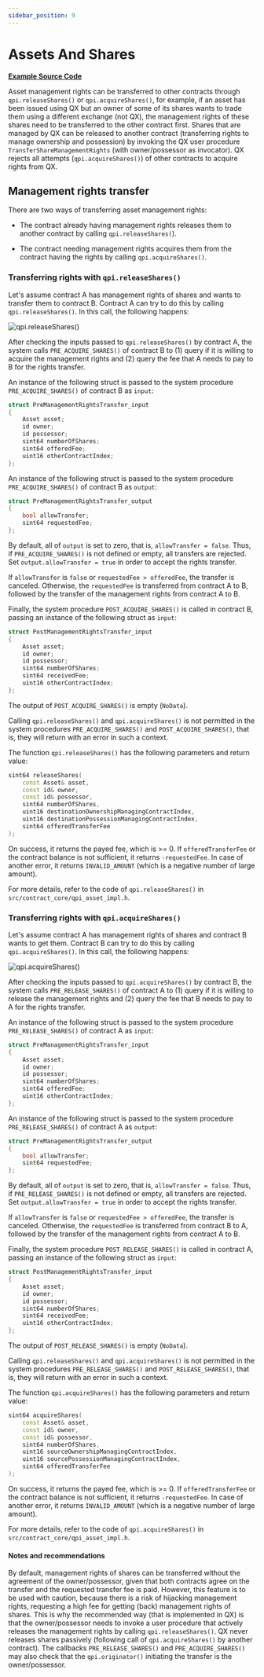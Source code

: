 ```yaml
---
sidebar_position: 9
---
```


# Assets And Shares

[**Example Source Code**](../sc-by-examples/assets-and-shares)

Asset management rights can be transferred to other contracts through `qpi.releaseShares()` or `qpi.acquireShares()`, for example, if an asset has been issued using QX but an owner of some of its shares wants to trade them using a different exchange (not QX), the management rights of these shares need to be transferred to the other contract first. Shares that are managed by QX can be released to another contract (transferring rights to manage ownership and possession) by invoking the QX user procedure `TransferShareManagementRights` (with owner/possessor as invocator). QX rejects all attempts (`qpi.acquireShares()`) of other contracts to acquire rights from QX.

## Management rights transfer

There are two ways of transferring asset management rights:

- The contract already having management rights releases them to another contract by calling `qpi.releaseShares(`).

- The contract needing management rights acquires them from the contract having the rights by calling `qpi.acquireShares()`.

### Transferring rights with `qpi.releaseShares()`

Let's assume contract A has management rights of shares and wants to transfer them to contract B.
Contract A can try to do this by calling `qpi.releaseShares()`.
In this call, the following happens:

![qpi.releaseShares()](/img/releaseShares.png)

After checking the inputs passed to `qpi.releaseShares()` by contract A, the system calls `PRE_ACQUIRE_SHARES()` of contract B to (1) query if it is willing to acquire the management rights and (2) query the fee that A needs to pay to B for the rights transfer.

An instance of the following struct is passed to the system procedure `PRE_ACQUIRE_SHARES()` of contract B as `input`:

```cpp
struct PreManagementRightsTransfer_input
{
    Asset asset;
    id owner;
    id possessor;
    sint64 numberOfShares;
    sint64 offeredFee;
    uint16 otherContractIndex;
};
```

An instance of the following struct is passed to the system procedure `PRE_ACQUIRE_SHARES()` of contract B as `output`:

```cpp
struct PreManagementRightsTransfer_output
{
    bool allowTransfer;
    sint64 requestedFee;
};
```

By default, all of `output` is set to zero, that is, `allowTransfer = false`.
Thus, if `PRE_ACQUIRE_SHARES()` is not defined or empty, all transfers are rejected.
Set `output.allowTransfer = true` in order to accept the rights transfer.

If `allowTransfer` is `false` or `requestedFee > offeredFee`, the transfer is canceled.
Otherwise, the `requestedFee` is transferred from contract A to B, followed by the transfer of the management rights from contract A to B.

Finally, the system procedure `POST_ACQUIRE_SHARES()` is called in contract B, passing an instance of the following struct as `input`:

```cpp
struct PostManagementRightsTransfer_input
{
    Asset asset;
    id owner;
    id possessor;
    sint64 numberOfShares;
    sint64 receivedFee;
    uint16 otherContractIndex;
};
```

The output of `POST_ACQUIRE_SHARES()` is empty (`NoData`).

Calling `qpi.releaseShares()` and `qpi.acquireShares()` is not permitted in the system procedures `PRE_ACQUIRE_SHARES()` and `POST_ACQUIRE_SHARES()`, that is, they will return with an error in such a context.

The function `qpi.releaseShares()` has the following parameters and return value:

```cpp
sint64 releaseShares(
    const Asset& asset,
    const id& owner,
    const id& possessor,
    sint64 numberOfShares,
    uint16 destinationOwnershipManagingContractIndex,
    uint16 destinationPossessionManagingContractIndex,
    sint64 offeredTransferFee
);
```

On success, it returns the payed fee, which is >= 0.
If `offeredTransferFee` or the contract balance is not sufficient, it returns `-requestedFee`.
In case of another error, it returns `INVALID_AMOUNT` (which is a negative number of large amount).

For more details, refer to the code of `qpi.releaseShares()` in `src/contract_core/qpi_asset_impl.h`.

### Transferring rights with `qpi.acquireShares()`

Let's assume contract A has management rights of shares and contract B wants to get them.
Contract B can try to do this by calling `qpi.acquireShares()`.
In this call, the following happens:

![qpi.acquireShares()](/img/acquireShares.png "qpi.acquireShares()")

After checking the inputs passed to `qpi.acquireShares()` by contract B, the system calls `PRE_RELEASE_SHARES()` of contract A to (1) query if it is willing to release the management rights and (2) query the fee that B needs to pay to A for the rights transfer.

An instance of the following struct is passed to the system procedure `PRE_RELEASE_SHARES()` of contract A as `input`:

```cpp
struct PreManagementRightsTransfer_input
{
    Asset asset;
    id owner;
    id possessor;
    sint64 numberOfShares;
    sint64 offeredFee;
    uint16 otherContractIndex;
};
```

An instance of the following struct is passed to the system procedure `PRE_RELEASE_SHARES()` of contract A as `output`:

```cpp
struct PreManagementRightsTransfer_output
{
    bool allowTransfer;
    sint64 requestedFee;
};
```

By default, all of `output` is set to zero, that is, `allowTransfer = false`.
Thus, if `PRE_RELEASE_SHARES()` is not defined or empty, all transfers are rejected.
Set `output.allowTransfer = true` in order to accept the rights transfer.

If `allowTransfer` is `false` or `requestedFee > offeredFee`, the transfer is canceled.
Otherwise, the `requestedFee` is transferred from contract B to A, followed by the transfer of the management rights from contract A to B.

Finally, the system procedure `POST_RELEASE_SHARES()` is called in contract A, passing an instance of the following struct as `input`:

```cpp
struct PostManagementRightsTransfer_input
{
    Asset asset;
    id owner;
    id possessor;
    sint64 numberOfShares;
    sint64 receivedFee;
    uint16 otherContractIndex;
};
```

The output of `POST_RELEASE_SHARES()` is empty (`NoData`).

Calling `qpi.releaseShares()` and `qpi.acquireShares()` is not permitted in the system procedures `PRE_RELEASE_SHARES()` and `POST_RELEASE_SHARES()`, that is, they will return with an error in such a context.

The function `qpi.acquireShares()` has the following parameters and return value:

```cpp
sint64 acquireShares(
    const Asset& asset,
    const id& owner,
    const id& possessor,
    sint64 numberOfShares,
    uint16 sourceOwnershipManagingContractIndex,
    uint16 sourcePossessionManagingContractIndex,
    sint64 offeredTransferFee
);
```

On success, it returns the payed fee, which is >= 0.
If `offeredTransferFee` or the contract balance is not sufficient, it returns `-requestedFee`.
In case of another error, it returns `INVALID_AMOUNT` (which is a negative number of large amount).

For more details, refer to the code of `qpi.acquireShares()` in `src/contract_core/qpi_asset_impl.h`.

#### Notes and recommendations

By default, management rights of shares can be transferred without the agreement of the owner/possessor, given that both contracts agree on the transfer and the requested transfer fee is paid.
However, this feature is to be used with caution, because there is a risk of hijacking management rights, requesting a high fee for getting (back) management rights of shares.
This is why the recommended way (that is implemented in QX) is that the owner/possessor needs to invoke a user procedure that actively releases the management rights by calling `qpi.releaseShares()`.
QX never releases shares passively (following call of `qpi.acquireShares()` by another contract).
The callbacks `PRE_RELEASE_SHARES()` and `PRE_ACQUIRE_SHARES()` may also check that the `qpi.originator()` initiating the transfer is the owner/possessor.
